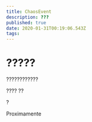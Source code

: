 ```yaml
---
title: ChaosEvent
description: ???
published: true
date: 2020-01-31T00:19:06.543Z
tags: 
---
```


# ?????
????????????


????
??



?


Proximamente